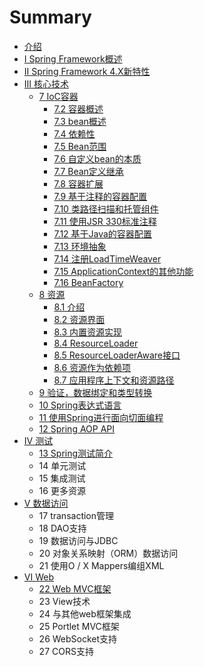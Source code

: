# Summary

* [介绍](README.md)
* [I Spring Framework概述](chapter1.md)
* [II Spring Framework 4.X新特性](ii-spring-framework-4xxin-te-xing.md)
* [III 核心技术](iii-he-xin-ji-zhu.md)
  * [7 IoC容器](iii-he-xin-ji-zhu/7-iocrong-qi.md)
    * [7.2 容器概述](iii-he-xin-ji-zhu/72-rong-qi-gai-shu.md)
    * [7.3 bean概述](73-beangai-shu.md)
    * [7.4 依赖性](74-yi-lai-xing.md)
    * [7.5 Bean范围](75.md)
    * [7.6 自定义bean的本质](76-zi-ding-yi-bean-de-ben-zhi.md)
    * [7.7 Bean定义继承](iii-he-xin-ji-zhu/77-beanding-yi-ji-cheng.md)
    * [7.8 容器扩展](iii-he-xin-ji-zhu/78-rong-qi-kuo-zhan.md)
    * [7.9 基于注释的容器配置](iii-he-xin-ji-zhu/79-ji-yu-zhu-shi-de-rong-qi-pei-zhi.md)
    * [7.10 类路径扫描和托管组件](iii-he-xin-ji-zhu/710-lei-lu-jing-sao-miao-he-tuo-guan-zu-jian.md)
    * [7.11 使用JSR 330标准注释](iii-he-xin-ji-zhu/711-shi-yong-jsr-330-biao-zhun-zhu-shi.md)
    * [7.12 基于Java的容器配置](iii-he-xin-ji-zhu/712-ji-yu-java-de-rong-qi-pei-zhi.md)
    * [7.13 环境抽象](iii-he-xin-ji-zhu/713-huan-jing-chou-xiang.md)
    * [7.14 注册LoadTimeWeaver](iii-he-xin-ji-zhu/714-zhu-ce-loadtimeweaver.md)
    * [7.15 ApplicationContext的其他功能](iii-he-xin-ji-zhu/715-applicationcontextde-qi-ta-gong-neng.md)
    * [7.16 BeanFactory](iii-he-xin-ji-zhu/716-beanfactory.md)
  * [8 资源](8-zi-yuan.md)
    * [8.1 介绍](81-jie-shao.md)
    * [8.2 资源界面](82-zi-yuan-jie-mian.md)
    * [8.3 内置资源实现](83-nei-zhi-zi-yuan-shi-xian.md)
    * [8.4 ResourceLoader](84-resourceloader.md)
    * [8.5 ResourceLoaderAware接口](8-5-resourceloaderawarejie-kou.md)
    * [8.6 资源作为依赖项](86-zi-yuan-zuo-wei-yi-lai-xiang.md)
    * [8.7 应用程序上下文和资源路径](87-ying-yong-cheng-xu-shang-xia-wen-he-zi-yuan-lu-jing.md)
  * [9 验证，数据绑定和类型转换](9-yan-zheng-ff0c-shu-ju-bang-ding-he-lei-xing-zhuan-huan.md)
  * [10 Spring表达式语言](10-springbiao-da-shi-yu-yan.md)
  * [11 使用Spring进行面向切面编程](11-shi-yongspring-jin-xing-mian-xiang-qie-mian-bian-cheng.md)
  * [12 Spring AOP API](12-spring-aop-api.md)
* [IV 测试](iv-ce-shi.md)
  * [13 Spring测试简介](13-springce-shi-jian-jie.md)
  * 14 单元测试
  * 15 集成测试
  * 16 更多资源
* [V 数据访问](v-shu-ju-fang-wen.md)
  * 17 transaction管理
  * 18 DAO支持
  * 19 数据访问与JDBC
  * 20 对象关系映射（ORM）数据访问
  * 21 使用O / X Mappers编组XML
* [VI Web](vi-web.md)
  * [22 Web MVC框架](22-web-mvckuang-jia.md)
  * 23 View技术
  * 24 与其他web框架集成
  * 25 Portlet MVC框架
  * 26 WebSocket支持
  * 27 CORS支持





